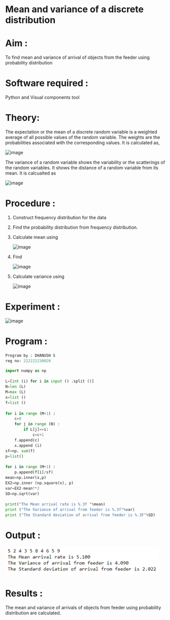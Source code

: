 #  Mean and variance of a discrete  distribution


# Aim : 

To find mean and variance of arrival of objects from the feeder using probability distribution


# Software required :  

Python and Visual components tool

# Theory:

The expectation or the mean of a discrete random variable is a weighted average of all possible
values of the random variable. The weights are the probabilities associated with the corresponding values. 
It is calculated as,

![image](https://user-images.githubusercontent.com/103921593/192938463-e34177f4-f188-48a0-bda2-8f6d1d660ed2.png)

The variance of a random variable shows the variability or the scatterings of the random variables.
It shows the distance of a random variable from its mean. It is calcualted as

![image](https://user-images.githubusercontent.com/103921593/192938695-99fedc01-34d5-4d36-84df-5880e766ed0c.png)


# Procedure :

1. Construct frequency distribution for the data

2. Find the  probability distribution from frequency distribution.

3. Calculate mean using 
   
   ![image](https://user-images.githubusercontent.com/103921593/192940431-03b81777-c54d-4286-b4f4-82dfe7666b4c.png)

4. Find  
   
      ![image](https://user-images.githubusercontent.com/103921593/192940255-2d9dd746-6875-4a6d-877b-6da6cdb96ab1.png)

5.  Calculate variance using 
  
      ![image](https://user-images.githubusercontent.com/103921593/192942852-913550a9-fabe-4a55-b956-0487b18bbd97.png)


# Experiment :

![image](https://user-images.githubusercontent.com/103921593/229993174-5b67e57e-3e01-4ac4-9f83-410a932b22bf.png)

# Program :
```python
Program by : DHANUSH S
reg no: 212221230020
```
```python
import numpy as np

L=[int (i) for i in input () .split ()]
N=len (L) 
M=max (L) 
x=list ()
f=list ()

for i in range (M+1) :
    c=0
    for j in range (N) :
        if L[j]==i:
            c=c+1
    f.append(c)
    x.append (i)
sf=np. sum(f)
p=list()

for i in range (M+1) :
    p.append(f[i]/sf)
mean=np.inner(x,p)
EX2=np.inner (np.square(x), p)
var=EX2-mean**2
SD=np.sqrt(var)
               
print("The Mean arrival rate is %.3f "%mean)
print ("The Variance of arrival from feeder is %.3f"%var)
print ("The Standard deviation of arrival from feeder is %.3F"%SD)
```


# Output : 
![](1.PNG)
# Results :
The mean and variance of arrivals of objects from feeder using probability distribution are calculated.

